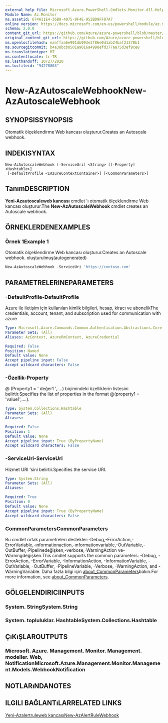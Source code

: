 ```yaml
---
external help file: Microsoft.Azure.PowerShell.Cmdlets.Monitor.dll-Help.xml
Module Name: Az.Monitor
ms.assetid: 674A11E4-36B9-4075-9F4E-952BD9FF07A7
online version: https://docs.microsoft.com/en-us/powershell/module/az.monitor/new-azautoscalewebhook
schema: 2.0.0
content_git_url: https://github.com/Azure/azure-powershell/blob/master/src/Monitor/Monitor/help/New-AzAutoscaleWebhook.md
original_content_git_url: https://github.com/Azure/azure-powershell/blob/master/src/Monitor/Monitor/help/New-AzAutoscaleWebhook.md
ms.openlocfilehash: eaaffaa6e901db093e3f86e0d1ab24baf21378b1
ms.sourcegitcommit: b4a38bcb0501a9016a4998efd377aa75d3ef9ce8
ms.translationtype: MT
ms.contentlocale: tr-TR
ms.lasthandoff: 10/27/2020
ms.locfileid: "94278863"
---
```

# <span data-ttu-id="04132-101">New-AzAutoscaleWebhook</span><span class="sxs-lookup"><span data-stu-id="04132-101">New-AzAutoscaleWebhook</span></span>

## <span data-ttu-id="04132-102">SYNOPSIS</span><span class="sxs-lookup"><span data-stu-id="04132-102">SYNOPSIS</span></span>
<span data-ttu-id="04132-103">Otomatik ölçeklendirme Web kancası oluşturur.</span><span class="sxs-lookup"><span data-stu-id="04132-103">Creates an Autoscale webhook.</span></span>

## <span data-ttu-id="04132-104">INDEKI</span><span class="sxs-lookup"><span data-stu-id="04132-104">SYNTAX</span></span>

```
New-AzAutoscaleWebhook [-ServiceUri] <String> [[-Property] <Hashtable>]
 [-DefaultProfile <IAzureContextContainer>] [<CommonParameters>]
```

## <span data-ttu-id="04132-105">Tanım</span><span class="sxs-lookup"><span data-stu-id="04132-105">DESCRIPTION</span></span>
<span data-ttu-id="04132-106">**Yeni-Azautoscaleweb kancası** cmdlet 'ı otomatik ölçeklendirme Web kancası oluşturur.</span><span class="sxs-lookup"><span data-stu-id="04132-106">The **New-AzAutoscaleWebhook** cmdlet creates an Autoscale webhook.</span></span>

## <span data-ttu-id="04132-107">ÖRNEKLERDEN</span><span class="sxs-lookup"><span data-stu-id="04132-107">EXAMPLES</span></span>

### <span data-ttu-id="04132-108">Örnek 1</span><span class="sxs-lookup"><span data-stu-id="04132-108">Example 1</span></span>

<span data-ttu-id="04132-109">Otomatik ölçeklendirme Web kancası oluşturur.</span><span class="sxs-lookup"><span data-stu-id="04132-109">Creates an Autoscale webhook.</span></span> <span data-ttu-id="04132-110">oluşturulmuş</span><span class="sxs-lookup"><span data-stu-id="04132-110">(autogenerated)</span></span>

```powershell <!-- Aladdin Generated Example --> 
New-AzAutoscaleWebhook -ServiceUri 'https://contoso.com'
```

## <span data-ttu-id="04132-111">PARAMETRELERINE</span><span class="sxs-lookup"><span data-stu-id="04132-111">PARAMETERS</span></span>

### <span data-ttu-id="04132-112">-DefaultProfile</span><span class="sxs-lookup"><span data-stu-id="04132-112">-DefaultProfile</span></span>
<span data-ttu-id="04132-113">Azure ile iletişim için kullanılan kimlik bilgileri, hesap, kiracı ve abonelik</span><span class="sxs-lookup"><span data-stu-id="04132-113">The credentials, account, tenant, and subscription used for communication with azure</span></span>

```yaml
Type: Microsoft.Azure.Commands.Common.Authentication.Abstractions.Core.IAzureContextContainer
Parameter Sets: (All)
Aliases: AzContext, AzureRmContext, AzureCredential

Required: False
Position: Named
Default value: None
Accept pipeline input: False
Accept wildcard characters: False
```

### <span data-ttu-id="04132-114">-Özellik</span><span class="sxs-lookup"><span data-stu-id="04132-114">-Property</span></span>
<span data-ttu-id="04132-115">@ (Property1 = ' değer1 ',....) biçimindeki özelliklerin listesini belirtir.</span><span class="sxs-lookup"><span data-stu-id="04132-115">Specifies the list of properties in the format @(property1 = 'value1',....).</span></span>

```yaml
Type: System.Collections.Hashtable
Parameter Sets: (All)
Aliases:

Required: False
Position: 1
Default value: None
Accept pipeline input: True (ByPropertyName)
Accept wildcard characters: False
```

### <span data-ttu-id="04132-116">-ServiceUri</span><span class="sxs-lookup"><span data-stu-id="04132-116">-ServiceUri</span></span>
<span data-ttu-id="04132-117">Hizmet URI 'sini belirtir.</span><span class="sxs-lookup"><span data-stu-id="04132-117">Specifies the service URI.</span></span>

```yaml
Type: System.String
Parameter Sets: (All)
Aliases:

Required: True
Position: 0
Default value: None
Accept pipeline input: True (ByPropertyName)
Accept wildcard characters: False
```

### <span data-ttu-id="04132-118">CommonParameters</span><span class="sxs-lookup"><span data-stu-id="04132-118">CommonParameters</span></span>
<span data-ttu-id="04132-119">Bu cmdlet ortak parametreleri destekler:-Debug,-ErrorAction,-ErrorVariable,-ınformationaction,-ınformationvariable,-OutVariable,-OutBuffer,-Pipelinedeğişken,-verbose,-WarningAction ve-Warningdeğişken.</span><span class="sxs-lookup"><span data-stu-id="04132-119">This cmdlet supports the common parameters: -Debug, -ErrorAction, -ErrorVariable, -InformationAction, -InformationVariable, -OutVariable, -OutBuffer, -PipelineVariable, -Verbose, -WarningAction, and -WarningVariable.</span></span> <span data-ttu-id="04132-120">Daha fazla bilgi için [about_CommonParameters](http://go.microsoft.com/fwlink/?LinkID=113216)bakın.</span><span class="sxs-lookup"><span data-stu-id="04132-120">For more information, see [about_CommonParameters](http://go.microsoft.com/fwlink/?LinkID=113216).</span></span>

## <span data-ttu-id="04132-121">GÖLGELENDIRICI</span><span class="sxs-lookup"><span data-stu-id="04132-121">INPUTS</span></span>

### <span data-ttu-id="04132-122">System. String</span><span class="sxs-lookup"><span data-stu-id="04132-122">System.String</span></span>

### <span data-ttu-id="04132-123">System. topluluklar. Hashtable</span><span class="sxs-lookup"><span data-stu-id="04132-123">System.Collections.Hashtable</span></span>

## <span data-ttu-id="04132-124">ÇıKıŞLAR</span><span class="sxs-lookup"><span data-stu-id="04132-124">OUTPUTS</span></span>

### <span data-ttu-id="04132-125">Microsoft. Azure. Management. Monitor. Management. modeller. Web, Notification</span><span class="sxs-lookup"><span data-stu-id="04132-125">Microsoft.Azure.Management.Monitor.Management.Models.WebhookNotification</span></span>

## <span data-ttu-id="04132-126">NOTLARıNDA</span><span class="sxs-lookup"><span data-stu-id="04132-126">NOTES</span></span>

## <span data-ttu-id="04132-127">ILGILI BAĞLANTıLAR</span><span class="sxs-lookup"><span data-stu-id="04132-127">RELATED LINKS</span></span>

[<span data-ttu-id="04132-128">Yeni-Azalertruleweb kancası</span><span class="sxs-lookup"><span data-stu-id="04132-128">New-AzAlertRuleWebhook</span></span>](./New-AzAlertRuleWebhook.md)


